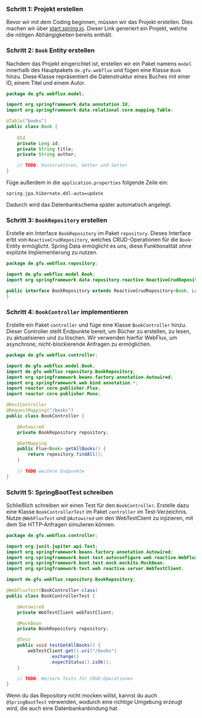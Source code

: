 
### Schritt 1: Projekt erstellen

Bevor wir mit dem Coding beginnen, müssen wir das Projekt erstellen. Dies machen wir über [start.spring.io](https://start.spring.io/). Dieser Link generiert ein Projekt, welche die nötigen Abhängigkeiten bereits enthält.

### Schritt 2: `Book` Entity erstellen

Nachdem das Projekt eingerichtet ist, erstellen wir ein Paket namens `model` innerhalb des Hauptpakets `de.gfu.webflux` und fügen eine Klasse `Book` hinzu. Diese Klasse repräsentiert die Datenstruktur eines Buches mit einer ID, einem Titel und einem Autor.

```java
package de.gfu.webflux.model;

import org.springframework.data.annotation.Id;
import org.springframework.data.relational.core.mapping.Table;

@Table("books")
public class Book {
    
    @Id
    private Long id;
    private String title;
    private String author;

    // TODO: Konstruktoren, Getter und Setter
}
```
Füge außerdem in die `application.properties` folgende Zeile ein:
```
spring.jpa.hibernate.ddl-auto=update
```
Dadurch wird das Datenbankschema später automatisch angelegt.

### Schritt 3: `BookRepository` erstellen

Erstelle ein Interface `BookRepository` im Paket `repository`. Dieses Interface erbt von `ReactiveCrudRepository`, welches CRUD-Operationen für die `Book`-Entity ermöglicht. Spring Data ermöglicht es uns, diese Funktionalität ohne explizite Implementierung zu nutzen.

```java
package de.gfu.webflux.repository;

import de.gfu.webflux.model.Book;
import org.springframework.data.repository.reactive.ReactiveCrudRepository;

public interface BookRepository extends ReactiveCrudRepository<Book, Long> {
}
```

### Schritt 4: `BookController` implementieren

Erstelle ein Paket `controller` und füge eine Klasse `BookController` hinzu. Dieser Controller stellt Endpunkte bereit, um Bücher zu erstellen, zu lesen, zu aktualisieren und zu löschen. Wir verwenden hierfür WebFlux, um asynchrone, nicht-blockierende Anfragen zu ermöglichen.

```java
package de.gfu.webflux.controller;

import de.gfu.webflux.model.Book;
import de.gfu.webflux.repository.BookRepository;
import org.springframework.beans.factory.annotation.Autowired;
import org.springframework.web.bind.annotation.*;
import reactor.core.publisher.Flux;
import reactor.core.publisher.Mono;

@RestController
@RequestMapping("/books")
public class BookController {

    @Autowired
    private BookRepository repository;

    @GetMapping
    public Flux<Book> getAllBooks() {
        return repository.findAll();
    }
    
    // TODO weitere Endpunkte
}
```

### Schritt 5: SpringBootTest schreiben

Schließlich schreiben wir einen Test für den `BookController`. Erstelle dazu eine Klasse `BookControllerTest` im Paket `controller` im Test-Verzeichnis. Nutze `@WebFluxTest` und `@Autowired` um den WebTestClient zu injizieren, mit dem Sie HTTP-Anfragen simulieren können.

```java
package de.gfu.webflux.controller;

import org.junit.jupiter.api.Test;
import org.springframework.beans.factory.annotation.Autowired;
import org.springframework.boot.test.autoconfigure.web.reactive.WebFluxTest;
import org.springframework.boot.test.mock.mockito.MockBean;
import org.springframework.test.web.reactive.server.WebTestClient;

import de.gfu.webflux.repository.BookRepository;

@WebFluxTest(BookController.class)
public class BookControllerTest {

    @Autowired
    private WebTestClient webTestClient;

    @MockBean
    private BookRepository repository;

    @Test
    public void testGetAllBooks() {
        webTestClient.get().uri("/books")
                .exchange()
                .expectStatus().isOk();
    }

    // TODO: Weitere Tests für CRUD-Operationen
}
```

Wenn du das Repository nicht mocken willst, kannst du auch `@SpringBootTest` verwenden, wodurch eine richtige Umgebung
erzeugt wird, die auch eine Datenbankanbindung hat.
